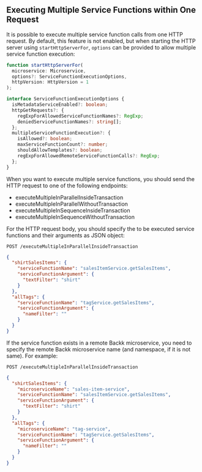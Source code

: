## Executing Multiple Service Functions within One Request
It is possible to execute multiple service function calls from one HTTP request. By default, this feature is not enabled, 
but when starting the HTTP server using `startHttpServerFor`, `options` can be provided to allow multiple service function execution:

```ts
function startHttpServerFor(
  microservice: Microservice,
  options?: ServiceFunctionExecutionOptions,
  httpVersion: HttpVersion = 1
);

interface ServiceFunctionExecutionOptions {
  isMetadataServiceEnabled?: boolean;
  httpGetRequests?: {
    regExpForAllowedServiceFunctionNames?: RegExp;
    deniedServiceFunctionNames?: string[];
  };
  multipleServiceFunctionExecution?: {
    isAllowed?: boolean;
    maxServiceFunctionCount?: number;
    shouldAllowTemplates?: boolean;
    regExpForAllowedRemoteServiceFunctionCalls?: RegExp;
  };
}
```

When you want to execute multiple service functions, you should send the HTTP request to one of the following endpoints:
- executeMultipleInParallelInsideTransaction
- executeMultipleInParallelWithoutTransaction
- executeMultipleInSequenceInsideTransaction
- executeMultipleInSequenceWithoutTransaction

For the HTTP request body, you should specify the to be executed service functions and their arguments as JSON object:

```
POST /executeMultipleInParallelInsideTransaction
```

```json
{
  "shirtSalesItems": {
    "serviceFunctionName": "salesItemService.getSalesItems",
    "serviceFunctionArgument": {
      "textFilter": "shirt"
    }
  },
  "allTags": {
    "serviceFunctionName": "tagService.getSalesItems",
    "serviceFunctionArgument": {
      "nameFilter": ""
    }
  }
}
```

If the service function exists in a remote Backk microservice, you need to specify the remote Backk
microservice name (and namespace, if it is not same). For example:

```
POST /executeMultipleInParallelInsideTransaction
```

```json
{
  "shirtSalesItems": {
    "microserviceName": "sales-item-service",
    "serviceFunctionName": "salesItemService.getSalesItems",
    "serviceFunctionArgument": {
      "textFilter": "shirt"
    }
  },
  "allTags": {
    "microserviceName": "tag-service",
    "serviceFunctionName": "tagService.getSalesItems",
    "serviceFunctionArgument": {
      "nameFilter": ""
    }
  }
}
```
